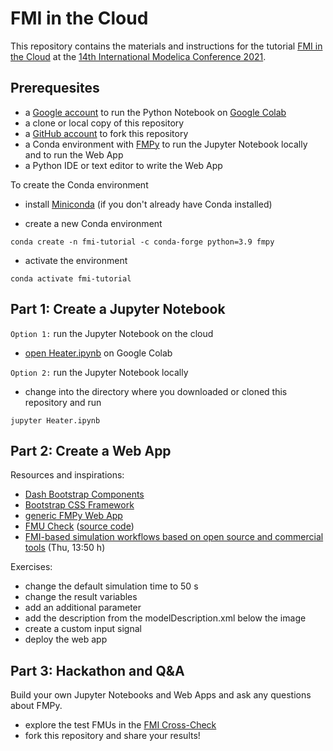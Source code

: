# FMI in the Cloud

This repository contains the materials and instructions for the tutorial [FMI in the Cloud](https://2021.international.conference.modelica.org/vendor_tutorial.html) at the [14th International Modelica Conference 2021](https://2021.international.conference.modelica.org/).

## Prerequesites

- a [Google account](https://accounts.google.com/SignUp) to run the Python Notebook on [Google Colab](https://colab.research.google.com/)
- a clone or local copy of this repository
- a [GitHub account](https://github.com/join) to fork this repository
- a Conda environment with [FMPy](https://github.com/CATIA-Systems/FMPy) to run the Jupyter Notebook locally and to run the Web App
- a Python IDE or text editor to write the Web App

To create the Conda environment

- install [Miniconda](https://docs.conda.io/en/latest/miniconda.html) (if you don't already have Conda installed)

- create a new Conda environment

```
conda create -n fmi-tutorial -c conda-forge python=3.9 fmpy
```

- activate the environment

```
conda activate fmi-tutorial
```

## Part 1: Create a Jupyter Notebook

`Option 1:` run the Jupyter Notebook on the cloud

- [open Heater.ipynb](https://colab.research.google.com/github/t-sommer/fmi-webapp-tutorial/blob/main/Heater.ipynb) on Google Colab

`Option 2:` run the Jupyter Notebook locally

- change into the directory where you downloaded or cloned this repository and run

```
jupyter Heater.ipynb
```

## Part 2: Create a Web App

Resources and inspirations:

- [Dash Bootstrap Components](https://dash-bootstrap-components.opensource.faculty.ai/)
- [Bootstrap CSS Framework](https://getbootstrap.com/docs/5.1/getting-started/introduction/)
- [generic FMPy Web App](https://github.com/CATIA-Systems/FMPy/blob/master/fmpy/webapp/__main__.py)
- [FMU Check](https://fmu-check.herokuapp.com/) ([source code](https://github.com/modelica/fmu-check))
- [FMI-based simulation workflows based on open source and commercial tools](https://2021.international.conference.modelica.org/Documents/Modelica2021_program.pdf) (Thu, 13:50 h)

Exercises:

- change the default simulation time to 50 s
- change the result variables
- add an additional parameter
- add the description from the modelDescription.xml below the image
- create a custom input signal
- deploy the web app

## Part 3: Hackathon and Q&A

Build your own Jupyter Notebooks and Web Apps and ask any questions about FMPy.

- explore the test FMUs in the [FMI Cross-Check](https://github.com/modelica/fmi-cross-check)
- fork this repository and share your results!
